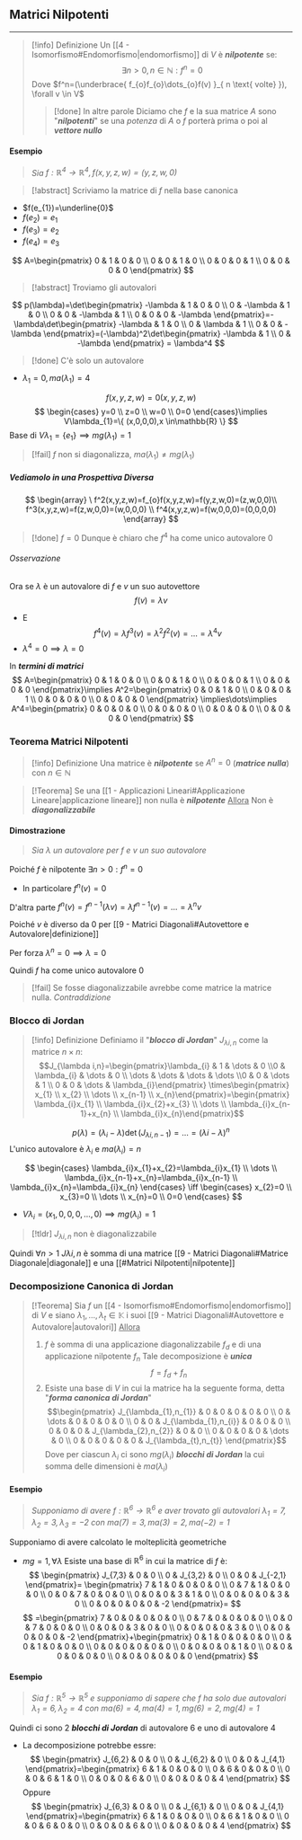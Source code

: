 ## Matrici Nilpotenti
---
>[!info] Definizione
>Un [[4 - Isomorfismo#Endomorfismo|endomorfismo]] di $V$ è ***nilpotente*** se:
>$$\exists n>0,n\in \mathbb{N}:f^n = 0$$
>Dove $f^n=(\underbrace{ f_{o}f_{o}\dots_{o}f(v) }_{ n \text{ volte} }), \forall v \in V$
>>[!done] In altre parole
>>Diciamo che $f$ e la sua matrice $A$ sono "***nilpotenti***" se una *potenza* di $A$ o $f$ porterà prima o poi al ***vettore nullo***

#### Esempio
>*Sia $f:\mathbb{R}^4\to \mathbb{R}^4, f(x,y,z,w)=(y,z,w,0)$*

>[!abstract] Scriviamo la matrice di $f$ nella base canonica

- $f(e_{1})=\underline{0}$
- $f(e_{2})=e_{1}$
- $f(e_{3})=e_{2}$
- $f(e_{4})=e_{3}$

$$
A=\begin{pmatrix}
0 & 1 & 0 & 0 \\
0 & 0 & 1 & 0 \\
0 & 0 & 0 & 1 \\
0 & 0 & 0 & 0
\end{pmatrix}
$$
>[!abstract] Troviamo gli autovalori

$$
p(\lambda)=\det\begin{pmatrix}
-\lambda & 1 & 0 & 0 \\
0 & -\lambda & 1 & 0 \\
0 & 0 & -\lambda & 1 \\
0 & 0 & 0 & -\lambda
\end{pmatrix}=-\lambda\det\begin{pmatrix}
-\lambda & 1 & 0 \\
0 & \lambda & 1 \\
0 & 0 & -\lambda
\end{pmatrix}=(-\lambda)^2\det\begin{pmatrix}
-\lambda & 1 \\
0 & -\lambda
\end{pmatrix} = \lambda^4
$$
>[!done] C'è solo un autovalore

- $\lambda_{1}=0,ma(\lambda_{1})=4$

$$
f(x,y,z,w)=0(x,y,z,w)
$$
$$
\begin{cases}
y=0 \\
z=0 \\
w=0 \\
0=0
\end{cases}\implies V\lambda_{1}=\{ (x,0,0,0),x \in\mathbb{R} \}
$$
Base di $V\lambda_{1}=\{ e_{1} \}\implies mg(\lambda_{1})=1$

>[!fail] $f$ non si diagonalizza, $ma(\lambda_{1})\neq mg(\lambda_{1})$

##### Vediamolo in una Prospettiva Diversa
$$
\begin{array}
\ f^2(x,y,z,w)=f_{o}f(x,y,z,w)=f(y,z,w,0)=(z,w,0,0)\\
f^3(x,y,z,w)=f(z,w,0,0)=(w,0,0,0) \\
f^4(x,y,z,w)=f(w,0,0,0)=(0,0,0,0)
\end{array}
$$

>[!done] $f=0$ Dunque è chiaro che $f^4$ ha come unico autovalore $0$

###### Osservazione
Ora se $\lambda$ è un autovalore di $f$ e $v$ un suo autovettore
$$
f(v)=\lambda v
$$
- E
$$
f^4(v)=\lambda f^3(v)=\lambda^2 f^2(v)=\dots=\lambda^4 v
$$
- $\lambda^4=0 \implies\lambda=0$

In ***termini di matrici***
$$
A=\begin{pmatrix}
0 & 1 & 0 & 0 \\
0 & 0 & 1 & 0 \\
0 & 0 & 0 & 1 \\
0 & 0 & 0 & 0
\end{pmatrix}\implies A^2=\begin{pmatrix}
0 & 0 & 1 & 0 \\
0 & 0 & 0 & 1 \\
0 & 0 & 0 & 0 \\
0 & 0 & 0 & 0
\end{pmatrix}
\implies\dots\implies
A^4=\begin{pmatrix}
0 & 0 & 0 & 0 \\
0 & 0 & 0 & 0 \\
0 & 0 & 0 & 0 \\
0 & 0 & 0 & 0
\end{pmatrix}
$$
### Teorema Matrici Nilpotenti
>[!info] Definizione
>Una matrice è ***nilpotente*** se $A^n=0$ (***matrice nulla***) con $n\in \mathbb{N}$

>[!Teorema]
>Se una [[1 - Applicazioni Lineari#Applicazione Lineare|applicazione lineare]] non nulla è ***nilpotente***
><u>Allora</u>
>Non è ***diagonalizzabile***

#### Dimostrazione
>*Sia $\lambda$ un autovalore per $f$ e $v$ un suo autovalore*

Poiché $f$ è nilpotente $\exists n>0:f^n=0$
- In particolare $f^n(v)=0$

D'altra parte $f^n(v)=f^{n-1}(\lambda v)=\lambda f^{n-1}(v)=\dots=\lambda^n v$

Poiché $v$ è diverso da $0$ per [[9 - Matrici Diagonali#Autovettore e Autovalore|definizione]]

Per forza $\lambda^n=0\implies\lambda=0$

Quindi $f$ ha come unico autovalore $0$

>[!fail] Se fosse diagonalizzabile avrebbe come matrice la matrice nulla. *Contraddizione*

### Blocco di Jordan
>[!info] Definizione
>Definiamo il "***blocco di Jordan***" $J_{\lambda i,n}$ come la matrice $n\times n$:
>$$J_{\lambda i,n}=\begin{pmatrix}\lambda_{i} & 1 & \dots & 0 \\0 & \lambda_{i} & \dots & 0 \\ \dots & \dots & \dots & \dots \\0 & 0 & \dots & 1 \\ 0 & 0 & \dots & \lambda_{i}\end{pmatrix}
\times\begin{pmatrix} x_{1} \\ x_{2} \\ \dots \\ x_{n-1} \\ x_{n}\end{pmatrix}=\begin{pmatrix} \lambda_{i}x_{1} \\ \lambda_{i}x_{2}+x_{3} \\ \dots \\ \lambda_{i}x_{n-1}+x_{n} \\ \lambda_{i}x_{n}\end{pmatrix}$$

$$
p(\lambda)=(\lambda_{i}-\lambda)\det(J_{\lambda i,n-1})=\dots=(\lambda i-\lambda)^n
$$
L'unico autovalore è $\lambda_{i}$ e $ma(\lambda_{i})=n$

$$
\begin{cases}
\lambda_{i}x_{1}+x_{2}=\lambda_{i}x_{1} \\
\dots \\
\lambda_{i}x_{n-1}+x_{n}=\lambda_{i}x_{n-1} \\
\lambda_{i}x_{n}=\lambda_{i}x_{n}
\end{cases} \iff \begin{cases}
x_{2}=0 \\
x_{3}=0 \\
\dots \\
x_{n}=0 \\
0=0
\end{cases}
$$
- $V\lambda_{i}=(x_{1},0,0,0,\dots,0)\implies mg(\lambda_{i})=1$

>[!tldr] $J_{\lambda i,n}$ non è diagonalizzabile

Quindi $\forall n>1$ $J\lambda i,n$ è somma di una matrice [[9 - Matrici Diagonali#Matrice Diagonale|diagonale]] e una [[#Matrici Nilpotenti|nilpotente]]

### Decomposizione Canonica di Jordan
>[!Teorema]
>Sia $f$ un [[4 - Isomorfismo#Endomorfismo|endomorfismo]] di $V$ e siano $\lambda_{1},\dots,\lambda_{t}\in\mathbb{K}$ i suoi [[9 - Matrici Diagonali#Autovettore e Autovalore|autovalori]]
><u>Allora</u>
>1. $f$ è somma di una applicazione diagonalizzabile $f_{d}$ e di una applicazione nilpotente $f_{n}$
>Tale decomposizione è ***unica***
>$$f=f_{d}+f_{n}$$
>2. Esiste una base di $V$ in cui la matrice ha la seguente forma, detta "***forma canonica di Jordan***"
>$$\begin{pmatrix} J_{\lambda_{1},n_{1}} & 0 & 0 & 0 & 0 & 0 \\ 0 & \dots & 0 & 0 & 0 & 0  \\ 0 & 0 & J_{\lambda_{1},n_{i}} & 0 & 0 & 0 \\ 0 & 0 & 0 & J_{\lambda_{2},n_{2}} & 0 & 0 \\ 0 & 0 & 0 & 0 & \dots & 0 \\ 0 & 0 & 0 & 0 & 0 & J_{\lambda_{t},n_{t}} \end{pmatrix}$$
>Dove per ciascun $\lambda_{i}$ ci sono $mg(\lambda_{i})$ ***blocchi di Jordan*** la cui somma delle dimensioni è $ma(\lambda_{i})$

#### Esempio
>*Supponiamo di avere $f:\mathbb{R}^6\to\mathbb{R}^6$ e aver trovato gli autovalori $\lambda_{1}=7,\lambda_{2}=3,\lambda_{3}=-2$ con $ma(7)=3,ma(3)=2,ma(-2)=1$*

Supponiamo di avere calcolato le molteplicità geometriche
- $mg=1 ,\forall\lambda$
Esiste una base di $\mathbb{R}^6$ in cui la matrice di $f$ è:
$$
\begin{pmatrix}
J_{7,3} & 0 & 0 \\
0 & J_{3,2} & 0 \\
0 & 0 & J_{-2,1}
\end{pmatrix}=
\begin{pmatrix}
7 & 1 & 0 & 0 & 0 & 0 \\
0 & 7 & 1 & 0 & 0 & 0 \\
0 & 0 & 7 & 0 & 0 & 0 \\
0 & 0 & 0 & 3 & 1 & 0 \\
0 & 0 & 0 & 0 & 3 & 0 \\
0 & 0 & 0 & 0 & 0 & -2
\end{pmatrix}=
$$
$$
=\begin{pmatrix}
7 & 0 & 0 & 0 & 0 & 0 \\
0 & 7 & 0 & 0 & 0 & 0 \\
0 & 0 & 7 & 0 & 0 & 0 \\
0 & 0 & 0 & 3 & 0 & 0 \\
0 & 0 & 0 & 0 & 3 & 0 \\
0 & 0 & 0 & 0 & 0 & -2
\end{pmatrix}+\begin{pmatrix}
0 & 1 & 0 & 0 & 0 & 0 \\
0 & 0 & 1 & 0 & 0 & 0 \\
0 & 0 & 0 & 0 & 0 & 0 \\
0 & 0 & 0 & 0 & 1 & 0 \\
0 & 0 & 0 & 0 & 0 & 0 \\
0 & 0 & 0 & 0 & 0 & 0
\end{pmatrix}
$$

#### Esempio
>*Sia $f:\mathbb{R}^5\to\mathbb{R}^5$ e supponiamo di sapere che $f$ ha solo due autovalori $\lambda_{1}=6,\lambda_{2}=4$ con $ma(6)=4,ma(4)=1,mg(6)=2,mg(4)=1$*

Quindi ci sono $2$ ***blocchi di Jordan*** di autovalore $6$ e uno di autovalore $4$
- La decomposizione potrebbe essre:
$$
\begin{pmatrix}
J_{6,2} & 0 & 0 \\
0 & J_{6,2} & 0 \\
0 & 0 & J_{4,1}
\end{pmatrix}=\begin{pmatrix}
6 & 1 & 0 & 0 & 0 \\
0 & 6 & 0 & 0 & 0 \\
0 & 0 & 6 & 1 & 0 \\
0 & 0 & 0 & 6 & 0 \\
0 & 0 & 0 & 0 & 4
\end{pmatrix}
$$
Oppure
$$
\begin{pmatrix}
J_{6,3} & 0 & 0 \\
0 & J_{6,1} & 0 \\
0 & 0 & J_{4,1}
\end{pmatrix}=\begin{pmatrix}
6 & 1 & 0 & 0 & 0 \\
0 & 6 & 1 & 0 & 0 \\
0 & 0 & 6 & 0 & 0 \\
0 & 0 & 0 & 6 & 0 \\
0 & 0 & 0 & 0 & 4
\end{pmatrix}
$$